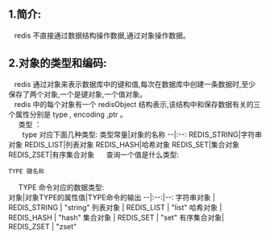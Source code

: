 ## 1.简介:
&nbsp;&nbsp; redis 不直接通过数据结构操作数据,通过对象操作数据。
## 2.对象的类型和编码:    
&nbsp;&nbsp; redis 通过对象来表示数据库中的键和值,每次在数据库中创建一条数据时,至少保存了两个对象,一个是键对象,一个值对象。   
&nbsp;&nbsp; redis 中的每个对象有一个 redisObject 结构表示,该结构中和保存数据有关的三个属性分别是 type , encoding ,ptr 。   
&nbsp;&nbsp;&nbsp;&nbsp;  类型 ：  
&nbsp;&nbsp;&nbsp;&nbsp;&nbsp;&nbsp; type 对应下面几种类型:
类型常量|对象的名称
--|:--:
REDIS_STRING|字符串对象
REDIS_LIST|列表对象
REDIS_HASH|哈希对象
REDIS_SET|集合对象
REDIS_ZSET|有序集合对象
&nbsp;&nbsp;&nbsp;&nbsp;  查询一个值是什么类型:     
```
TYPE 键名称
```
&nbsp;&nbsp;&nbsp;&nbsp;  TYPE 命令对应的数据类型:    
对象|对象TYPE的属性值|TYPE命令的输出
--|:--:|--:
字符串对象 | REDIS_STRING | "string"
列表对象   | REDIS_LIST   | "list"
哈希对象   | REDIS_HASH   | "hash"
集合对象   | REDIS_SET    |  "set"
有序集合对象| REDIS_ZSET  |  "zset"
